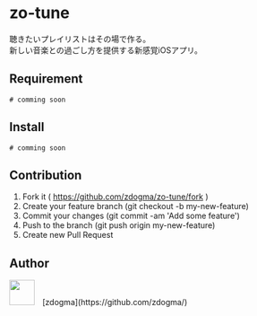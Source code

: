 zo-tune
===

聴きたいプレイリストはその場で作る。  
新しい音楽との過ごし方を提供する新感覚iOSアプリ。

## Requirement
```
# comming soon
```

## Install
```
# comming soon
```

## Contribution
1. Fork it ( https://github.com/zdogma/zo-tune/fork )
2. Create your feature branch (git checkout -b my-new-feature)
3. Commit your changes (git commit -am 'Add some feature')
4. Push to the branch (git push origin my-new-feature)
5. Create new Pull Request

## Author
<img src="https://avatars3.githubusercontent.com/u/1973683?v=3&s=460" width="45px;" style="margin-right: 10px;">
[zdogma](https://github.com/zdogma/)
